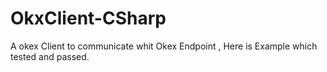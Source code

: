 # OkxClient-CSharp
A okex Client to communicate whit Okex Endpoint , Here is Example which tested and passed.
